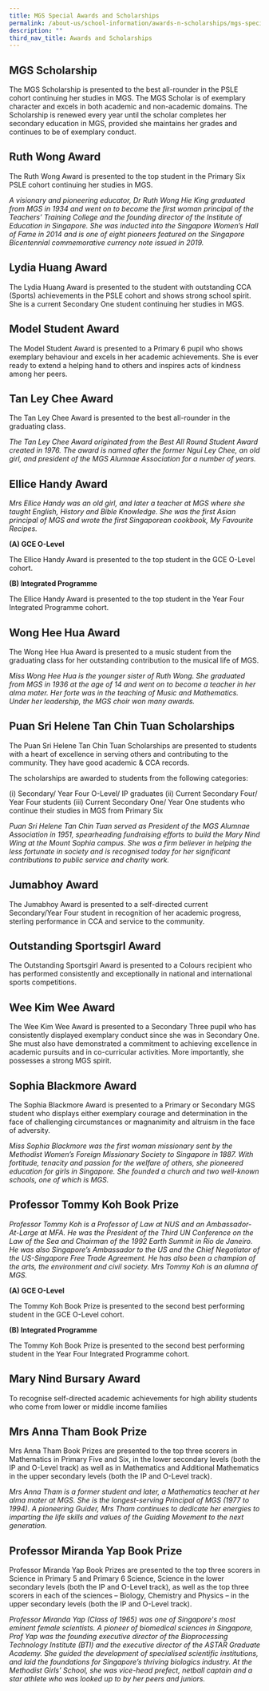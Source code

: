 ```yaml
---
title: MGS Special Awards and Scholarships
permalink: /about-us/school-information/awards-n-scholarships/mgs-special-awards-and-scholarships/
description: ""
third_nav_title: Awards and Scholarships
---
```

## MGS Scholarship 

The MGS Scholarship is presented to the best all-rounder in the PSLE cohort continuing her studies in MGS. The MGS Scholar is of exemplary character and excels in both academic and non-academic domains. The Scholarship is renewed every year until the scholar completes her secondary education in MGS, provided she maintains her grades and continues to be of exemplary conduct. 


## Ruth Wong Award
  
The Ruth Wong Award is presented to the top student in the Primary Six PSLE cohort continuing her studies in MGS. 
  
*A visionary and pioneering educator, Dr Ruth Wong Hie King graduated from MGS in 1934 and went on to become the first woman principal of the Teachers’ Training College and the founding director of the Institute of Education in Singapore. She was inducted into the Singapore Women’s Hall of Fame in 2014 and is one of eight pioneers featured on the Singapore Bicentennial commemorative currency note issued in 2019.*


## Lydia Huang Award 

The Lydia Huang Award is presented to the student with outstanding CCA (Sports) achievements in the PSLE cohort and shows strong school spirit. She is a current Secondary One student continuing her studies in MGS. 


## Model Student Award 

The Model Student Award is presented to a Primary 6 pupil who shows exemplary behaviour and excels in her academic achievements. She is ever ready to extend a helping hand to others and inspires acts of kindness among her peers. 


## Tan Ley Chee Award
  
The Tan Ley Chee Award is presented  to the best all-rounder in the graduating class.  
  
*The Tan Ley Chee Award originated from the Best All Round Student Award created in 1976. The award is named after the former Ngui Ley Chee, an old girl, and president of the MGS Alumnae Association for a number of years.*  
  

## Ellice Handy Award 
  
*Mrs Ellice Handy was an old girl, and later a teacher at MGS where she taught English, History and Bible Knowledge. She was the first Asian principal of MGS and wrote the first Singaporean cookbook, My Favourite Recipes.*

**(A) GCE O-Level**

The Ellice Handy Award is presented to the top student in the GCE O-Level cohort.

**(B) Integrated Programme**

The Ellice Handy Award is presented to the top student in the Year Four Integrated Programme cohort.



## Wong Hee Hua Award

The Wong Hee Hua Award is presented to a music student from the graduating class for her outstanding contribution to the musical life of MGS.  
  
*Miss Wong Hee Hua is the younger sister of Ruth Wong. She graduated from MGS in 1936 at the age of 14 and went on to become a teacher in her alma mater. Her forte was in the teaching of Music and Mathematics. Under her leadership, the MGS choir won many awards.*  
  
  
## Puan Sri Helene Tan Chin Tuan Scholarships

The Puan Sri Helene Tan Chin Tuan Scholarships are presented to students with a heart of excellence in serving others and contributing to the community. They have good academic & CCA records.
 
The scholarships are awarded to students from the following categories:

(i) Secondary/ Year Four O-Level/ IP graduates
(ii) Current Secondary Four/ Year Four students 
(iii) Current Secondary One/ Year One students who continue their studies in MGS from Primary Six
  
*Puan Sri Helene Tan Chin Tuan served as President of the MGS Alumnae Association in 1951, spearheading fundraising efforts to build the Mary Nind Wing at the Mount Sophia campus. She was a firm believer in helping the less fortunate in society and is recognised today for her significant contributions to public service and charity work.*  
    

## Jumabhoy Award
  
The Jumabhoy Award is presented to a self-directed current Secondary/Year Four student in recognition of her academic progress, sterling performance in CCA and service to the community. 


## Outstanding Sportsgirl Award 

The Outstanding Sportsgirl Award is presented to a Colours recipient who has performed consistently and exceptionally in national and international sports competitions.


## Wee Kim Wee Award

The Wee Kim Wee Award is presented to a Secondary Three pupil who has consistently displayed exemplary conduct since she was in Secondary One. She must also have demonstrated a commitment to achieving excellence in academic pursuits and in co-curricular activities. More importantly, she possesses a strong MGS spirit.


## Sophia Blackmore Award

The Sophia Blackmore Award is presented to a Primary or Secondary MGS student who displays either exemplary courage and determination in the face of challenging circumstances or magnanimity and altruism in the face of adversity.
  
*Miss Sophia Blackmore was the first woman missionary sent by the Methodist Women’s Foreign Missionary Society to Singapore in 1887. With fortitude, tenacity and passion for the welfare of others, she pioneered education for girls in Singapore. She founded a church and two well-known schools, one of which is MGS.*  
  
 
## Professor Tommy Koh Book Prize

*Professor Tommy Koh is a Professor of Law at NUS and an Ambassador-At-Large at MFA. He was the President of the Third UN Conference on the Law of the Sea and Chairman of the 1992 Earth Summit in Rio de Janeiro. He was also Singapore’s Ambassador to the US and the Chief Negotiator of the US-Singapore Free Trade Agreement. He has also been a champion of the arts, the environment and civil society. Mrs Tommy Koh is an alumna of MGS.*

**(A) GCE O-Level**

The Tommy Koh Book Prize is presented  to the second best performing student in the GCE O-Level cohort. 

**(B) Integrated Programme**

The Tommy Koh Book Prize is presented to the second best performing student in the Year Four Integrated Programme cohort.


## Mary Nind Bursary Award

To recognise self-directed academic achievements for high ability students who come from lower or middle income families


## Mrs Anna Tham Book Prize

Mrs Anna Tham Book Prizes are presented to the top three scorers in Mathematics in Primary Five and Six, in the lower secondary levels (both the IP and O-Level track) as well as in Mathematics and Additional Mathematics in the upper secondary levels (both the IP and O-Level track).
 
*Mrs Anna Tham is a former student and later, a Mathematics teacher at her alma mater at MGS. She is the longest-serving Principal of MGS (1977 to 1994). A pioneering Guider, Mrs Tham continues to dedicate her energies to imparting the life skills and values of the Guiding Movement to the next generation.*


## Professor Miranda Yap Book Prize

Professor Miranda Yap Book Prizes are presented to the top three scorers in Science in Primary 5 and Primary 6 Science, Science in the lower secondary levels (both the IP and O-Level track), as well as the top three scorers in each of the sciences – Biology, Chemistry and Physics – in the upper secondary levels (both the IP and O-Level track). 
 
*Professor Miranda Yap (Class of 1965) was one of Singapore's most eminent female scientists. A pioneer of biomedical sciences in Singapore, Prof Yap was the founding executive director of the Bioprocessing Technology Institute (BTI) and the executive director of the ASTAR Graduate Academy. She guided the development of specialised scientific institutions, and laid the foundations for Singapore’s thriving biologics industry. At the Methodist Girls’ School, she was vice-head prefect, netball captain and a star athlete who was looked up to by her peers and juniors.*